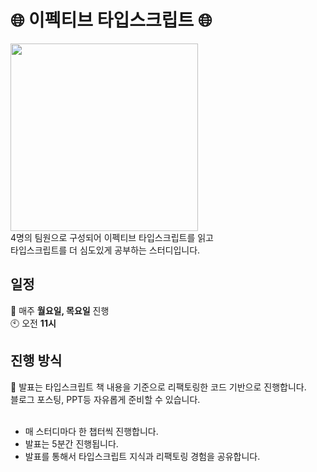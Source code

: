 # 🌐 이펙티브 타입스크립트 🌐
<img src="https://github.com/99sStudy/Effective-Typescript/assets/90139306/5f3c5ad2-5076-41b8-8f1c-7781e13d52f1" widtt="100" height="300" />
</br>
4명의 팀원으로 구성되어 이펙티브 타입스크립트를 읽고 </br>
타입스크립트를 더 심도있게 공부하는 스터디입니다. </br>


## 일정
📅 매주 **월요일, 목요일** 진행 </br>
🕙 오전 **11시**</br>

## 진행 방식
📢 발표는 타입스크립트 책 내용을 기준으로 리팩토링한 코드 기반으로 진행합니다. </br>
블로그 포스팅, PPT등 자유롭게 준비할 수 있습니다.</br>
</br>
- 매 스터디마다 한 챕터씩 진행합니다. 
- 발표는 5분간 진행됩니다.
- 발표를 통해서 타입스크립트 지식과 리팩토링 경험을 공유합니다.
